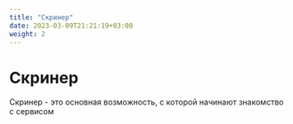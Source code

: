 ```yaml
---
title: "Скринер"
date: 2023-03-09T21:21:19+03:00
weight: 2
---
```


# Скринер

Скринер - это основная возможность, с которой начинают знакомство с сервисом